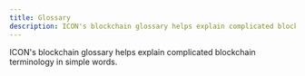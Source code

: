```yaml
---
title: Glossary
description: ICON's blockchain glossary helps explain complicated blockchain terminology in simple words.
---
```


ICON's blockchain glossary helps explain complicated blockchain terminology in simple words.